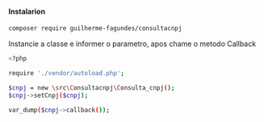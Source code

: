 #### Instalarion

```sh
composer require guilherme-fagundes/consultacnpj
```

Instancie a classe e informer o parametro, apos chame o metodo Callback


```sh
<?php

require './vendor/autoload.php';

$cnpj = new \src\Consultacnpj\Consulta_cnpj();
$cnpj->setCnpj($cnpj);

var_dump($cnpj->callback());
```






